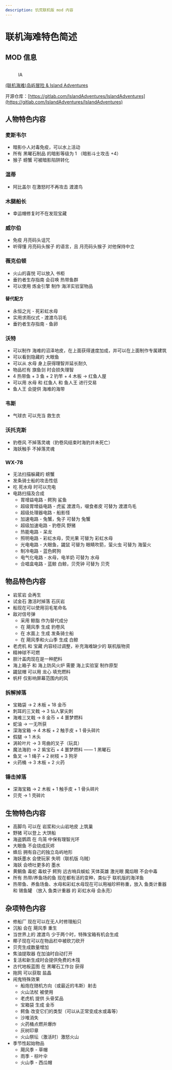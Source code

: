 ```yaml
---
description: 饥荒联机版 mod 内容
---
```


# 联机海难特色简述

## MOD 信息

<figure><img src="../.gitbook/assets/image (4) (1).png" alt=""><figcaption><p>IA</p></figcaption></figure>

[(联机海难)岛屿冒险 & Island Adventures](https://steamcommunity.com/sharedfiles/filedetails/changelog/1467214795)

开源仓库：[https://gitlab.com/IslandAdventures/IslandAdventures](https://gitlab.com/IslandAdventures/IslandAdventures)

## 人物特色内容

### 麦斯韦尔

* 暗影仆人对毒免疫，可以水上活动
* 所有 黑曜石制品 的暗影等级为 1 （暗影斗士攻击 +4）
* 猴子 螃蟹 可被暗影陷阱转化

### 温蒂

* 阿比盖尔 在激怒时不再攻击 渡渡鸟

### 木腿船长

* 幸运帽修复时不在发现宝藏

### 威尔伯

* 免疫 月亮码头诅咒
* 听得懂 月亮码头猴子 的语言，且 月亮码头猴子 对他保持中立

### 薇克伯顿 <a href="#firstheading" id="firstheading"></a>

* 火山的喜悦 可以放入 书柜
* 垂钓者生存指南 会召唤 热带鱼群
* 可以使用 炼金引擎 制作 海洋实验室物品

#### 替代配方

* 永恒之光 - 死彩虹水母
* 实用求雨仪式 - 渡渡鸟羽毛
* 垂钓者生存指南 - 鱼卵

### 沃特

* 可以制作 海难的沼泽地皮，在上面获得速度加成，并可以在上面制作专属建筑
* 可以看到隐藏的 大眼鱼
* 可以从 水母 身上获得理智并延长耐久
* 物品栏有 旗鱼剑 时会损失理智
* 4 热带鱼 + 3 鱼 + 2 钓竿 + 4 木板 -> 红鱼人屋
* 可以用 水母 和 红鱼人 和 鱼人王 进行交易
* 鱼人王 会提供 海难的海带

### 韦斯

* 气球衣 可以充当 救生衣

### 沃托克斯

* 豹卷风 不掉落灵魂（豹卷风结束时海豹并未死亡）
* 海妖触手 不掉落灵魂

### WX-78

* 无法扫描躲藏的 螃蟹
* 发条骑士船的攻击性低
* 吃 死水母 时可以充电
* 电路扫描及合成
  * 胃增益电路 - 鳄狗 鲨鱼
  * 超级胃增益电路 - 虎鲨 渡渡鸟，啜食者皮 可替为 渡渡鸟毛
  * 超级处理器电路 - 船影怪
  * 加速电路 - 兔蟹，兔子 可替为 兔蟹
  * 超级加速电路 - 豹卷风 野猪
  * 热能电路 - 呆龙
  * 照明电路 - 彩虹水母，荧光果 可替为  彩虹水母
  * 光电电路 - 大眼鱼，鼹鼠 可替为 眼睛吹箭，萤火虫 可替为 海萤火
  * 制冷电路 - 蓝色鳄狗
  * 电气化电路 - 水母，电羊奶 可替为 水母
  * 合唱盒电路 - 蓝鲸 白鲸，贝壳钟 可替为 贝壳&#x20;

## 物品特色内容

* 岩浆岩 会再生
* 试金石 激活时掉落 石灰岩
* 船现在可以使用羽毛笔命名
* 敌对信号弹
  * 采用 鲸脂 作为替代成分
  * 在 飓风季 生成 豹卷风
  * 在 水面上 生成 发条骑士船
  * 在 飓风季和火山季 生成 白鲸
* 老虎机 和 宝藏 内容经过调整，补充海难缺少的 联机版物资
* 精神球不可燃
* 胆汁盖肉现在是一种肥料
* 海上箱子 和 海上防风火炉 需要 海上实验室 制作原型
* 鼹鼠帽 可以用 龙心 填充燃料
* 帆杆 仅影响屏幕范围内的风

### 拆解掉落

* 宝箱袋 -> 2 木板 + 18 金币
* 刺耳的三叉戟 -> 3 仙人掌尖刺
* 海难三叉戟 -> 8 金币 + 4 噩梦燃料
* 蛇油 -> 一无所获
* 深海宝箱 -> 4 木板 + 2 触手皮 + 1 骨头碎片
* 假腿 -> 1 木头
* 涡轮叶片 -> 3 弯曲的叉子（玩具）
* 魔法海豹 -> 2 紫宝石 + 4 噩梦燃料 —— 1 黑曜石
* 鱼叉 -> 1 绳子 + 2 树枝 + 3 狗牙
* 火药桶 -> 3 木板 + 2 火药

### 锤击掉落

* 深海宝箱 -> 2 木板 + 1 触手皮 + 1 骨头碎片
* 贝壳 -> 1 壳碎片

## 生物特色内容

* 高脚鸟 可以在 岩浆和火山岩地皮 上筑巢
* 野猪 可以登上 大饼船
* 海盗鹦鹉 在 鸟笼 中保有理智光环
* 大眼鱼 不会烧成灰烬
* 蜂后 拥有自己的独立岛屿地形
* 海妖墨水 会使玩家 失明（联机版 乌贼）&#x20;
* 海妖 会喷吐更多的 墨水
* 黄鲷鱼 毒蛇 毒蚊子 鳄狗 远古哨兵蜈蚣 天体英雄 激光眼 魔焰眼 不会中毒
* 所有 热带/养鱼场的鱼 现在都有活的变种，类似于 联机版的海洋鱼
* 热带鱼、养鱼场鱼、水母和彩虹水母现在可以用袖珍秤称重，放入 鱼类计重器 和 锡鱼罐 （放入 鱼类计重器 的 彩虹水母 会永亮）

## 杂项特色内容

* 修船厂 现在可以在无人时修理船只
* 沉船 会在 飓风季 重生
* 当世界上的 渡渡鸟 少于两个时，特殊宝箱有机会生成
* 椰子现在可以在物品栏中被砍刀砍开
* 贝壳生成数量增加
* 焦油提取器 在加油时自动打开
* 复活和新生成时会提供免费的木筏
* 古代地板蓝图 在 黑曜石工作台 获得
* 拖网 可以获取 盐晶
* 闹鬼特殊效果
  * 船炮在随机方向（或最近的韦斯）射击
  * 火山法杖 被使用
  * 老虎机 提供 头骨奖品
  * 宝箱袋 生成 金币
  * 鳄鱼 改变它们的类型（可以从正常变成水或毒等）
  * 沙堆消失
  * 火药桶点燃并爆炸
  * 灰树印章
  * 火山祭坛（激活时）激怒火山
* 季节性起始物品
  * 飓风季 - 草帽
  * 雨季 - 棕叶伞
  * 火山季 - 西瓜帽


